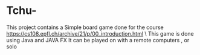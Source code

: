 # Tchu-
This project contains a Simple board game done for the course https://cs108.epfl.ch/archive/21/p/00_introduction.html \\
This game is done using Java and JAVA FX 
It can be played on with a remote computers , or solo 
